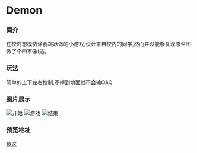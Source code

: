 # Demon
### 简介
在校时想模仿涂鸦跳跃做的小游戏,设计来自校内的同学,然而并没能够复现原型图做了个四不像(逃。

### 玩法
简单的上下左右控制,不掉到地面就不会输QAQ

### 图片展示
![开始](https://github.com/OctupleSakura/showImg/blob/master/demon/demon1.png)
![游戏](https://github.com/OctupleSakura/showImg/blob/master/demon/demon3.png)
![结束](https://github.com/OctupleSakura/showImg/blob/master/demon/demon2.png)

### 预览地址
[戳这](https://octuplesakura.github.io/Demon/)
